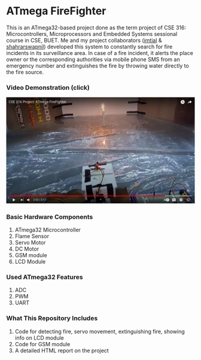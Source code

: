 # ATmega FireFighter

This is an ATmega32-based project done as the term project of CSE 316: Microcontrollers, Microprocessors and Embedded Systems sessional course in CSE, BUET. Me and my project collaborators ([imtial](https://github.com/imtial) & [shahrarswapnil](https://github.com/shahrarswapnil)) developed this system to constantly search for fire incidents in its surveillance area. In case of a fire incident, it alerts the place owner or the corresponding authorities via mobile phone SMS from an emergency number and extinguishes the fire by throwing water directly to the fire source.

### Video Demonstration (click)

[![Demonstration](./Webpage/youtubeSS.png)](https://www.youtube.com/watch?v=78GH3xUtF9U "ATmega FireFighter demo")

### Basic Hardware Components
1. ATmega32 Microcontroller
2. Flame Sensor
3. Servo Motor
4. DC Motor
5. GSM module
6. LCD Module

### Used ATmega32 Features
1. ADC
2. PWM
3. UART

### What This Repository Includes
1. Code for detecting fire, servo movement, extinguishing fire, showing info on LCD module
2. Code for GSM module
3. A detailed HTML report on the project
